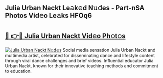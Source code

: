 ## Julia Urban Nackt Le𝚊k𝚎d N𝚞𝚍es - Part-nSA Photos Vid𝚎o Le𝚊ks HFOq6

# <h2><a href="http://fb5j6es.evod.top/?m=Julia+Urban+Nackt">🔗 👉🔴 Julia Urban Nackt Vid𝚎o Ph𝚘t𝚘s</a></h2>

[![Julia Urban Nackt N𝚞d𝚎s](https://i.imgur.com/8V9OHl7.gif)](http://fb5j6es.evod.top/?m=Julia+Urban+Nackt)
Social media sensation Julia Urban Nackt and multimedia artist, celebrated for disseminating dance and lifestyle content through viral dance challenges and brief videos. Influential educator Julia Urban Nackt, known for their innovative teaching methods and commitment to education. 
